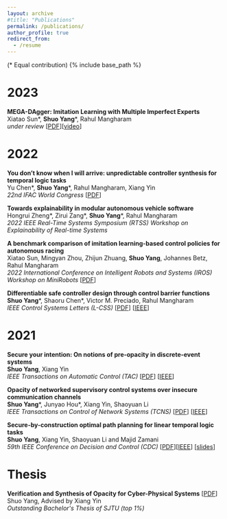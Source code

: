 ```yaml
---
layout: archive
#title: "Publications"
permalink: /publications/
author_profile: true
redirect_from:
  - /resume
---
```

(\* Equal contribution)
{% include base_path %}

2023
======
**MEGA-DAgger: Imitation Learning with Multiple Imperfect Experts**  
Xiatao Sun\*, **Shuo Yang**\*, Rahul Mangharam  
*under review* [[PDF](https://arxiv.org/pdf/2303.00638.pdf)][[video](https://youtu.be/pYQiPSHk6dU)]

2022
======
**You don’t know when I will arrive: unpredictable controller synthesis for temporal logic tasks**  
Yu Chen\*, **Shuo Yang**\*, Rahul Mangharam, Xiang Yin  
*22nd IFAC World Congress* [[PDF](https://arxiv.org/pdf/2211.12803.pdf)]

**Towards explainability in modular autonomous vehicle software**  
Hongrui Zheng\*, Zirui Zang\*, **Shuo Yang**\*, Rahul Mangharam  
*2022 IEEE Real-Time Systems Symposium (RTSS) Workshop on Explainability of Real-time Systems*

**A benchmark comparison of imitation learning-based control policies for autonomous racing**  
Xiatao Sun, Mingyan Zhou, Zhijun Zhuang, **Shuo Yang**, Johannes Betz, Rahul Mangharam  
*2022 International Conference on Intelligent Robots and Systems (IROS) Workshop on MiniRobots* [[PDF](https://arxiv.org/pdf/2209.15073.pdf)]

**Differentiable safe controller design through control barrier functions**  
**Shuo Yang**\*, Shaoru Chen\*, Victor M. Preciado, Rahul Mangharam  
*IEEE Control Systems Letters (L-CSS)* [[PDF](https://shuoyang2000.github.io/files/LCSS-DiffSafeControl-2022.pdf)] [[IEEE](https://ieeexplore.ieee.org/document/10004041)]

2021
======

**Secure your intention: On notions of pre-opacity in discrete-event systems**  
**Shuo Yang**, Xiang Yin  
*IEEE Transactions on Automatic Control (TAC)* [[PDF](https://shuoyang2000.github.io/files/TAC_Yang.pdf)] [[IEEE](https://ieeexplore.ieee.org/document/9904329)]

**Opacity of networked supervisory control systems over insecure communication channels**  
**Shuo Yang**\*, Junyao Hou\*, Xiang Yin, Shaoyuan Li  
*IEEE Transactions on Control of Network Systems (TCNS)* [[PDF](https://shuoyang2000.github.io/files/TCNS-Yang.pdf)] [[IEEE](https://ieeexplore.ieee.org/document/9317777)]

**Secure-by-construction optimal path planning for linear temporal logic tasks**  
**Shuo Yang**, Xiang Yin, Shaoyuan Li and Majid Zamani  
*59th IEEE Conference on Decision and Control (CDC)* [[PDF](https://shuoyang2000.github.io/files/CDC-Yang.pdf)][[IEEE](https://ieeexplore.ieee.org/document/9304153)] [[slides](https://shuoyang2000.github.io/files/CDC20_slides.pdf)]



Thesis
======

**Verification and Synthesis of Opacity for Cyber-Physical Systems** [[PDF](https://shuoyang2000.github.io/files/thesis.pdf)]  
Shuo Yang, Advised by Xiang Yin  
*Outstanding Bachelor's Thesis of SJTU (top 1%)*

